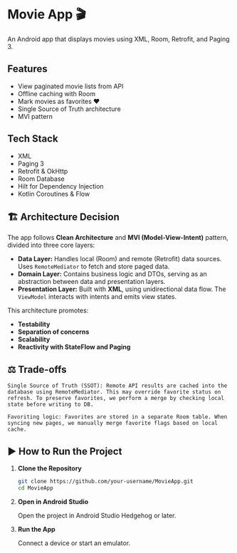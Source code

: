 # Movie App 🎬

An Android app that displays movies using XML, Room, Retrofit, and Paging 3.

## Features
- View paginated movie lists from API
- Offline caching with Room
- Mark movies as favorites ❤️
- Single Source of Truth architecture
- MVI pattern

## Tech Stack
- XML
- Paging 3
- Retrofit & OkHttp
- Room Database
- Hilt for Dependency Injection
- Kotlin Coroutines & Flow

## 🏗️ Architecture Decision

The app follows **Clean Architecture** and **MVI (Model-View-Intent)** pattern, divided into three core layers:

- **Data Layer:** Handles local (Room) and remote (Retrofit) data sources. Uses `RemoteMediator` to fetch and store paged data.
- **Domain Layer:** Contains business logic and DTOs, serving as an abstraction between data and presentation layers.
- **Presentation Layer:** Built with **XML**, using unidirectional data flow. The `ViewModel` interacts with intents and emits view states.

This architecture promotes:
- **Testability**
- **Separation of concerns**
- **Scalability**
- **Reactivity with StateFlow and Paging**

## ⚖️ Trade-offs

    Single Source of Truth (SSOT): Remote API results are cached into the database using RemoteMediator. This may override favorite status on refresh. To preserve favorites, we perform a merge by checking local state before writing to DB.

    Favoriting logic: Favorites are stored in a separate Room table. When syncing new pages, we manually merge favorite flags based on local cache.

## ▶️ How to Run the Project

1. **Clone the Repository**
   ```bash
   git clone https://github.com/your-username/MovieApp.git
   cd MovieApp
2. **Open in Android Studio**

    Open the project in Android Studio Hedgehog or later.

3. **Run the App**

    Connect a device or start an emulator.